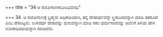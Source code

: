 +++
title = "34 ಆ ರಜೋಗುಣಕಬುಜಭವನಧಿ"

+++
34. ಆ ರಜೋಗುಣಕ್ಕೆ ಬ್ರಹ್ಮನು ಅಧಿಕಾರಿಯಾಗಿ, ತನ್ನ ದೇಹಾರ್ಧವನ್ನೇ ಸ್ತ್ರೀರೂಪವನ್ನಾಗಿ ಮಾಡಿ ಶತರೂಪೆ ಎಂಬ ಹೆಸರಿಟ್ಟನು. ಉಳಿದರ್ಧ ದೇಹವನ್ನು ಮನುವನ್ನಾಗಿ ಮಾಡಿ ಸಕಲ ಧರ್ಮಸಾರವನ್ನು ಅವನಿಗೆ ತಿಳಿಯ ಹೇಳಿ ಲೋಕಾಧಿಪತಿಯನ್ನಾಗಿ ಮಾಡಿದನು.